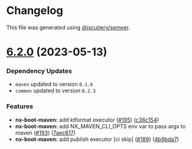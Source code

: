 # Changelog

This file was generated using [@jscutlery/semver](https://github.com/jscutlery/semver).

# [6.2.0](https://github.com/khalilou88/jnxplus/compare/nx-boot-maven-6.1.4...nx-boot-maven-6.2.0) (2023-05-13)

### Dependency Updates

- `maven` updated to version `0.1.6`
- `common` updated to version `0.2.3`

### Features

- **nx-boot-maven:** add ktformat executor ([#195](https://github.com/khalilou88/jnxplus/issues/195)) ([c36c154](https://github.com/khalilou88/jnxplus/commit/c36c154e02f4daf2f9d171e11512bd359b789b63))
- **nx-boot-maven:** add NX_MAVEN_CLI_OPTS env var to pass args to maven ([#193](https://github.com/khalilou88/jnxplus/issues/193)) ([7aec617](https://github.com/khalilou88/jnxplus/commit/7aec617eb23c1d8be4a96b7b0bef9a583082e75d))
- **nx-boot-maven:** add publish executor [ci skip] ([#189](https://github.com/khalilou88/jnxplus/issues/189)) ([4b9bda7](https://github.com/khalilou88/jnxplus/commit/4b9bda7e077c01914b785b78b107ae20c0829ab3))
